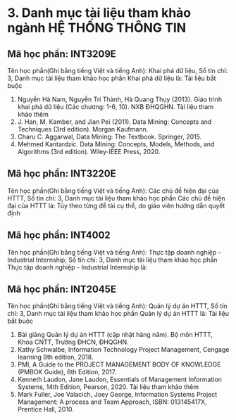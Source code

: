 # 3. Danh mục tài liệu tham khảo ngành HỆ THỐNG THÔNG TIN
## Mã học phần: INT3209E
Tên học phần(Ghi bằng tiếng Việt và tiếng Anh): Khai phá dữ liệu, Số tín chỉ: 3, Danh mục tài liệu tham khảo học phần Khai phá dữ liệu là:
Tài liệu bắt buộc
1. Nguyễn Hà Nam, Nguyễn Trí Thành, Hà Quang Thụy (2013). Giáo trình khai phá dữ liệu (Các chương: 1-6, 10). NXB ĐHQGHN.
Tài liệu tham khảo thêm
1. J. Han, M. Kamber, and Jian Pei (2011). Data Mining: Concepts and Techniques (3rd edition). Morgan Kaufmann.
2. Charu C. Aggarwal, Data Mining: The Textbook. Springer, 2015.
3. Mehmed Kantardzic. Data Mining: Concepts, Models, Methods, and Algorithms (3rd edition). Wiley-IEEE Press, 2020.
## Mã học phần: INT3220E
Tên học phần(Ghi bằng tiếng Việt và tiếng Anh): Các chủ đề hiện đại của HTTT, Số tín chỉ: 3, Danh mục tài liệu tham khảo học phần Các chủ đề hiện đại của HTTT là:
Tùy theo từng đề tài cụ thể, do giáo viên hướng dẫn quyết định
## Mã học phần: INT4002
Tên học phần(Ghi bằng tiếng Việt và tiếng Anh): Thực tập doanh nghiệp - Industrial Internship, Số tín chỉ: 3, Danh mục tài liệu tham khảo học phần Thực tập doanh nghiệp - Industrial Internship là:
## Mã học phần: INT2045E
Tên học phần(Ghi bằng tiếng Việt và tiếng Anh): Quản lý dự án HTTT, Số tín chỉ: 3, Danh mục tài liệu tham khảo học phần Quản lý dự án HTTT là:
Tài liệu bắt buộc
1. Bài giảng Quản lý dự án HTTT (cập nhật hàng năm). Bộ môn HTTT, Khoa CNTT, Trường ĐHCN, ĐHQGHN.
2. Kathy Schwalbe, Information Technology Project Management, Cengage learning 9th edition, 2018.
3. PMI, A Guide to the PROJECT MANAGEMENT BODY OF KNOWLEDGE (PMBOK Guide), 6th Edition, 2017.
4. Kenneth Laudon, Jane Laudon, Essentials of Management Information Systems, 14th Edition, Pearson, 2020.
Tài liệu tham khảo thêm
1. Mark Fuller, Joe Valacich, Joey George, Information Systems Project Management: A process and Team Approach, ISBN: 013145417X, Prentice Hall, 2010.
